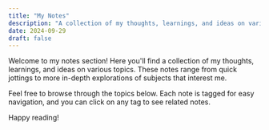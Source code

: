 ```yaml
---
title: "My Notes"
description: "A collection of my thoughts, learnings, and ideas on various topics."
date: 2024-09-29
draft: false
---
```


Welcome to my notes section! Here you'll find a collection of my thoughts, learnings, and ideas on various topics. These notes range from quick jottings to more in-depth explorations of subjects that interest me.

Feel free to browse through the topics below. Each note is tagged for easy navigation, and you can click on any tag to see related notes.

Happy reading!